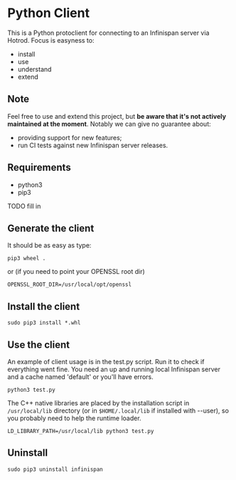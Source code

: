 # Python Client

This is a Python protoclient for connecting to an Infinispan server via Hotrod.
Focus is easyness to:

* install
* use
* understand
* extend

## Note
Feel free to use and extend this project, but **be aware that it's not actively maintained at the moment**. Notably we can give no guarantee about:
- providing support for new features;
- run CI tests against new Infinispan server releases.

## Requirements

* python3
* pip3

TODO fill in

## Generate the client

It should be as easy as type:

    pip3 wheel .

or (if you need to point your OPENSSL root dir)

    OPENSSL_ROOT_DIR=/usr/local/opt/openssl

## Install the client

    sudo pip3 install *.whl

## Use the client
An example of client usage is in the test.py script. Run it to check if everything
went fine. You need an up and running local Infinispan server and a cache named 'default'
or you'll have errors.

    python3 test.py

The C++ native libraries are placed by the installation script in `/usr/local/lib` directory (or in `$HOME/.local/lib` if installed
with --user), so you probably need to help the runtime loader.

    LD_LIBRARY_PATH=/usr/local/lib python3 test.py


## Uninstall

    sudo pip3 uninstall infinispan
